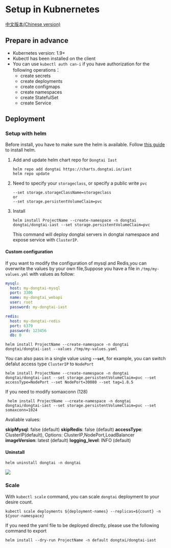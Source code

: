 # Setup in Kubnernetes

[中文版本(Chinese version)](README.ZH-CN.MD)

## Prepare in advance

- Kubernetes version: 1.9+
- Kubectl has been installed on the client
- You can use `kubectl auth can-i` if you have authorization for the following operations：
    - create secrets
    - create deployments
    - create configmaps
    - create namespaces
    - create StatefulSet
    - create Service

## Deployment

### Setup with helm

Before install, you have to make sure the helm is available. Follow [this guide](https://helm.sh/docs/intro/install/) to install helm.

1. Add and update helm chart repo for `Dongtai Iast`

   ```
   helm repo add dongtai https://charts.dongtai.io/iast
   helm repo update
   ```

2. Need to specify your `storageclass`, or specify a public write `pvc`

   ```
   --set storage.storageClassName=storageclass
   or
   --set storage.persistentVolumeClaim=pvc
   ```
   
2. Install

   ```
   helm install ProjectName --create-namespace -n dongtai dongtai/dongtai-iast --set storage.persistentVolumeClaim=pvc
   ```
   
   This command will deploy dongtai servers in dongtai namespace and expose service with `ClusterIP`.

#### Custom configuration

If you want to modify the configuration of mysql and Redis,you can overwrite the values by your own file,Suppose you have a file in `/tmp/my-values.yml` with values as follow:

``` yaml
mysql:
  host: my-dongtai-mysql
  port: 3306
  name: my-dongtai_webapi
  user: root
  password: my-dongtai-iast

redis:
  host: my-dongtai-redis
  port: 6379
  password: 123456
  db: 0
```

``` shell script
helm install ProjectName --create-namespace -n dongtai dongtai/dongtai-iast --values /tmp/my-values.yaml
```

You can also pass in a single value using **`--set`**, for example, you can switch defalut access type `ClusterIP` to `NodePort` 

```shell
helm install ProjectName --create-namespace -n dongtai dongtai/dongtai-iast --set storage.persistentVolumeClaim=pvc --set accessType=NodePort --set NodePort=30080 --set tag=1.8.5
```

If you need to modify somaxconn (128) 

```
 helm install ProjectName --create-namespace -n dongtai dongtai/dongtai-iast --set storage.persistentVolumeClaim=pvc --set somaxconn=1024
```

Avaliable values:

**skipMysql**:  false (default)
**skipRedis**: false (default)
**accessType**: ClusterIP(default), Options: ClusterIP,NodePort,LoadBalancer
**imageVersion**: latest (default)
**logging_level**: INFO (default)

#### Uninstall
```
helm uninstall dongtai -n dongtai
```

<img src="https://static.scarf.sh/a.png?x-pxid=a7858f70-7435-420a-bc4e-0b71a7727c99" />


### Scale

With `kubectl scale` command, you can scale `dongtai` deployment to your desire count.

```
kubectl scale deployments ${deployment-names} --replicas=${count} -n ${your-namespace}
```



If you need the yaml file to be deployed directly, please use the following command to export

```
helm install --dry-run ProjectName -n default dongtai/dongtai-iast
```

